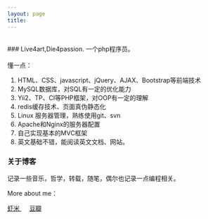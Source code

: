 ```yaml
---
layout: page
title: 
---
```

<br>
### Live4art,Die4passion.
一个php程序员。<br><br>
懂一点：


1. HTML、CSS、javascript、jQuery、AJAX、Bootstrap等前端技术
2. MySQL数据库，对SQL有一定的优化能力
3. Yii2、TP、CI等PHP框架，对OOP有一定的理解
4. redis缓存技术、页面真伪静态化
5. Linux 服务器管理，熟练使用git、svn
6. Apache和Nginx的服务器配置
7. 自己实现基本的MVC框架
8. 英文基础不错，能阅读英文文档、网站。



<h3> 关于博客 </h3>  

<p>

记录一些音乐，哲学，转载，随笔，偶尔也记录一点编程相关。

<p>

More about me：
<p>
<a href="http://www.xiami.com/u/1305114"> 虾米 </a>
&emsp;
<a href="https://www.douban.com/people/witheredlove/"> 豆瓣 </a>

<p>



 

<p> 

<p> 


<!-- {% include comments.html %} -->


